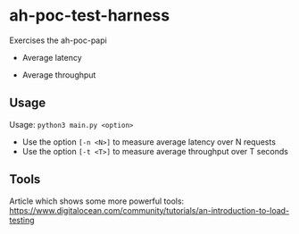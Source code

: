 # ah-poc-test-harness

Exercises the ah-poc-papi

- Average latency

- Average throughput

## Usage

Usage: `python3 main.py <option>`

- Use the option `[-n <N>]` to measure average latency over N requests
- Use the option `[-t <T>]` to measure average throughput over T seconds

## Tools

Article which shows some more powerful tools: https://www.digitalocean.com/community/tutorials/an-introduction-to-load-testing

